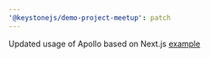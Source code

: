 ```yaml
---
'@keystonejs/demo-project-meetup': patch
---
```


Updated usage of Apollo based on Next.js [example](https://github.com/zeit/next.js/tree/2789e7e0c25c72fbf6be3ef070e530186af14430/examples/with-apollo)
